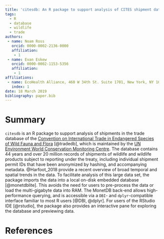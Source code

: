 ```yaml
---
title: 'citesdb: An R package to support analysis of CITES shipment data'
tags:
  - R
  - database
  - wildlife
  - trade
authors:
 - name: Noam Ross
   orcid: 0000-0002-2136-0000
   affiliation:
    - 1
 - name: Evan Eskew
   orcid: 0000-0002-1153-5356
   affiliation:
    - 1
affiliations:
 - name: EcoHealth Alliance, 460 W 34th St. Suite 1701, New York, NY 10001
   index: 1
date: 18 March 2019
bibliography: paper.bib
---
```


# Summary

`citesdb` is an R package to support analysis of shipments in the trade database of the [Convention on International Trade in Endangered Species of Wild Fauna and Flora](https://www.cites.org) [@tradedb], which is maintained by the [UN Environment World Conservation Monitoring Centre](https://www.unep-wcmc.org/). The database contains 44 years and over 20 million records of shipments of wildlife and wildlife products subject to reporting under the treaty, including individual shipment permit IDs that have been anonymized by hashing, and accompanying metadata. @Harfoot_2018 provide a recent overview of broad temporal and spatial trends in the data. To facilitate analysis of this large data set, the package imports the data into a local on-disk embedded database [@monetdblite].  This avoids the need for users to pre-process the data or load the multi-gigabyte data into RAM.  The MonetDB back-end allows high-performance querying, and is accessible via a `DBI`- and `dplyr`-compatible interface familiar to most R users [@DBI, @dplyr]. For users of the RStudio IDE [@rstudio], the package also provides an interactive pane for exploring the database and previewing data. 

# References
